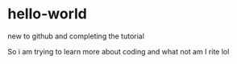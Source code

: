 # hello-world
new to github and completing the tutorial

So i am trying to learn more about coding and what not am I rite lol
